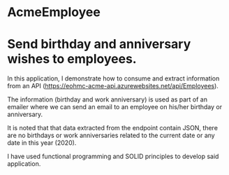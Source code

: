 # AcmeEmployee
# Send birthday and anniversary wishes to employees.

In this application, I demonstrate how to consume and extract information from an API (https://eohmc-acme-api.azurewebsites.net/api/Employees).

The information (birthday and work anniversary) is used as part of an emailer where we can send an email to an employee on his/her birthday or anniversary.

It is noted that that data extracted from the endpoint contain JSON, there are no birthdays or work anniversaries related to the current date or any date in this year (2020).

I have used functional programming and SOLID principles to develop said application.


